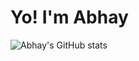 # Yo! I'm Abhay 

![Abhay's GitHub stats](https://github-readme-stats.vercel.app/api?username=AbhayAysola&hide=stars&show_icons=true&theme=react)

